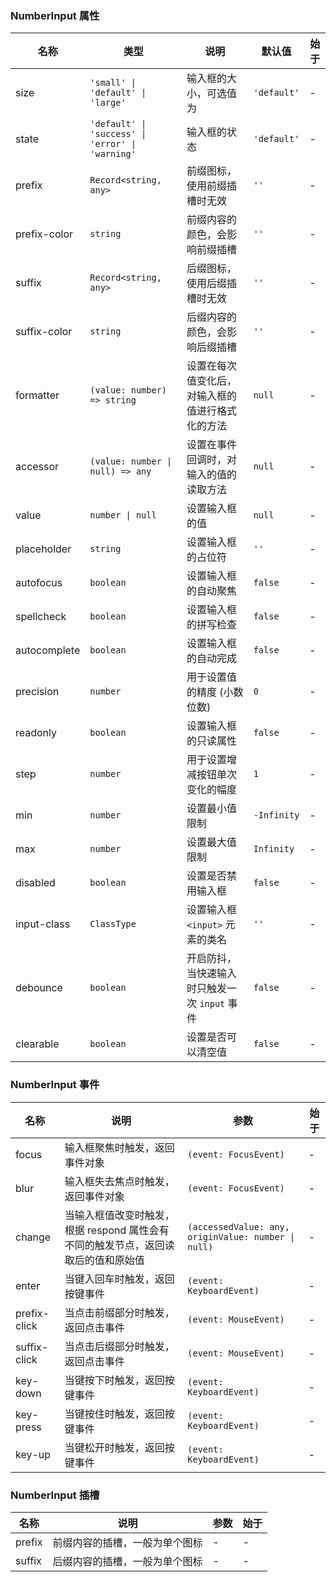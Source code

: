 ### NumberInput 属性

| 名称         | 类型                                             | 说明                                             | 默认值      | 始于 |
| ------------ | ------------------------------------------------ | ------------------------------------------------ | ----------- | ---- |
| size         | `'small' \| 'default' \| 'large'`                | 输入框的大小，可选值为                           | `'default'` | -    |
| state        | `'default' \| 'success' \| 'error' \| 'warning'` | 输入框的状态                                     | `'default'` | -    |
| prefix       | `Record<string, any>`                            | 前缀图标，使用前缀插槽时无效                     | `''`        | -    |
| prefix-color | `string`                                         | 前缀内容的颜色，会影响前缀插槽                   | `''`        | -    |
| suffix       | `Record<string, any>`                            | 后缀图标，使用后缀插槽时无效                     | `''`        | -    |
| suffix-color | `string`                                         | 后缀内容的颜色，会影响后缀插槽                   | `''`        | -    |
| formatter    | `(value: number) => string`                      | 设置在每次值变化后，对输入框的值进行格式化的方法 | `null`      | -    |
| accessor     | `(value: number \| null) => any`                 | 设置在事件回调时，对输入的值的读取方法           | `null`      | -    |
| value        | `number \| null`                                 | 设置输入框的值                                   | `null`      | -    |
| placeholder  | `string`                                         | 设置输入框的占位符                               | `''`        | -    |
| autofocus    | `boolean`                                        | 设置输入框的自动聚焦                             | `false`     | -    |
| spellcheck   | `boolean`                                        | 设置输入框的拼写检查                             | `false`     | -    |
| autocomplete | `boolean`                                        | 设置输入框的自动完成                             | `false`     | -    |
| precision    | `number`                                         | 用于设置值的精度 (小数位数)                      | `0`         | -    |
| readonly     | `boolean`                                        | 设置输入框的只读属性                             | `false`     | -    |
| step         | `number`                                         | 用于设置增减按钮单次变化的幅度                   | `1`         | -    |
| min          | `number`                                         | 设置最小值限制                                   | `-Infinity` | -    |
| max          | `number`                                         | 设置最大值限制                                   | `Infinity`  | -    |
| disabled     | `boolean`                                        | 设置是否禁用输入框                               | `false`     | -    |
| input-class  | `ClassType`                                      | 设置输入框 `<input>` 元素的类名                  | `''`        | -    |
| debounce     | `boolean`                                        | 开启防抖，当快速输入时只触发一次 `input` 事件    | `false`     | -    |
| clearable    | `boolean`                                        | 设置是否可以清空值                               | `false`     | -    |

### NumberInput 事件

| 名称         | 说明                                                                              | 参数                                                | 始于 |
| ------------ | --------------------------------------------------------------------------------- | --------------------------------------------------- | ---- |
| focus        | 输入框聚焦时触发，返回事件对象                                                    | `(event: FocusEvent)`                               | -    |
| blur         | 输入框失去焦点时触发，返回事件对象                                                | `(event: FocusEvent)`                               | -    |
| change       | 当输入框值改变时触发，根据 respond 属性会有不同的触发节点，返回读取后的值和原始值 | `(accessedValue: any, originValue: number \| null)` | -    |
| enter        | 当键入回车时触发，返回按键事件                                                    | `(event: KeyboardEvent)`                            | -    |
| prefix-click | 当点击前缀部分时触发，返回点击事件                                                | `(event: MouseEvent)`                               | -    |
| suffix-click | 当点击后缀部分时触发，返回点击事件                                                | `(event: MouseEvent)`                               | -    |
| key-down     | 当键按下时触发，返回按键事件                                                      | `(event: KeyboardEvent)`                            | -    |
| key-press    | 当键按住时触发，返回按键事件                                                      | `(event: KeyboardEvent)`                            | -    |
| key-up       | 当键松开时触发，返回按键事件                                                      | `(event: KeyboardEvent)`                            | -    |

### NumberInput 插槽

| 名称   | 说明                           | 参数 | 始于 |
| ------ | ------------------------------ | ---- | ---- |
| prefix | 前缀内容的插槽，一般为单个图标 | -    | -    |
| suffix | 后缀内容的插槽，一般为单个图标 | -    | -    |
